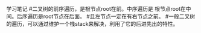 学习笔记
#二叉树的前序遍历，是根节点root在前。中序遍历是 根节点root在中间。后序遍历是root节点在后面。
#且左节点一定在有右节点之前。
#一般二叉树的遍历，可以通过维护一个栈stack来解决，利用了它的后进先出的特性。